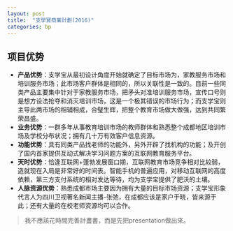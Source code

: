 ```yaml
---
layout: post
title:  "支學寶商業計劃(2016)"
categories: bp
---
```


## 项目优势

- **产品优势**：支学宝从最初设计角度开始就确定了目标市场为，家教服务市场和培训服务市场；此市场客户群体是相同的，所以关联性是一致的。目前一些同类产品主要集中针对于家教服务市场，把矛头对准培训服务市场，宣传口号则是想方设法抢夺和消灭培训市场，这是一个极其错误的市场行为；而支学宝则主导此两市场的相辅相成，合璧生辉，把整个教育市场做大做强，达到共同繁荣昌盛。
- **业务优势**：一群多年从事教育培训市场的教师群体和熟悉整个成都地区培训市场及学校分布状况；拥有几十万有效客户信息资源。
- **功能优势**：具有同类产品找老师的功能外，另外开辟了找机构的功能；及开创了国内首家提供互动式解决学习问题方案的互联网教育服务平台。
- **天时优势**：恰逢互联网+蓬勃发展窗口期，互联网教育市场竞争相对比较弱，造就现在入局是非常好的时间表。智能手机的普遍应用，对移动互联网的高度依赖，第三方支付系统的相对发达等待，均为支学宝提供了肥沃的土壤。
- **人脉资源优势**：熟悉成都市场主要因为拥有大量的目标市场资源；支学宝形象代言人为四川卫视著名新闻主播-张弛，在成都应该是家户于晓，皆来源于此；还有大量的在校老师资源均可以合作。

> 我不應該花時間完善計畫書，而是先把presentation做出來。
